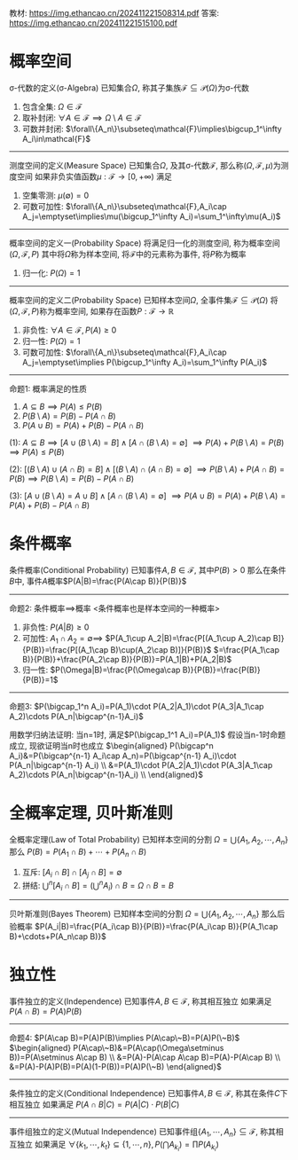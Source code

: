 
教材: https://img.ethancao.cn/202411221508314.pdf
答案: https://img.ethancao.cn/202411221515100.pdf

# 概率空间

σ-代数的定义(σ-Algebra)
已知集合$\Omega$, 称其子集族$\mathcal{F}\subseteq\mathcal{P}(\Omega)$为σ-代数
1. 包含全集: $\Omega\in\mathcal{F}$
2. 取补封闭: $\forall A\in\mathcal{F}\implies \Omega\setminus A\in\mathcal{F}$
3. 可数并封闭: $\forall\{A_n\}\subseteq\mathcal{F}\implies\bigcup_1^\infty A_i\in\mathcal{F}$

------

测度空间的定义(Measure Space)
已知集合$\Omega$, 及其σ-代数$\mathcal{F}$, 那么称$(\Omega,\mathcal{F},\mu)$为测度空间
如果非负实值函数$\mu:\mathcal{F}\to[0,+\infty)$ 满足
1. 空集零测: $\mu(\emptyset)=0$
2. 可数可加性: $\forall\{A_n\}\subseteq\mathcal{F},A_i\cap A_j=\emptyset\implies\mu(\bigcup_1^\infty A_i)=\sum_1^\infty\mu(A_i)$

------

概率空间的定义一(Probability Space)
将满足归一化的测度空间, 称为概率空间$(\Omega,\mathcal{F},P)$
其中将$\Omega$称为样本空间, 将$\mathcal{F}$中的元素称为事件, 将$P$称为概率
1. 归一化: $P(\Omega)=1$

------

概率空间的定义二(Probability Space)
已知样本空间$\Omega$, 全事件集$\mathcal{F}\subseteq\mathcal{P}(\Omega)$
将$(\Omega,\mathcal{F},P)$称为概率空间, 如果存在函数$P:\mathcal{F}\to\mathbb{R}$
1. 非负性: $\forall A\in\mathcal{F},P(A)\geq0$
2. 归一性: $P(\Omega)=1$
3. 可数可加性: $\forall\{A_n\}\subseteq\mathcal{F},A_i\cap A_j=\emptyset\implies P(\bigcup_1^\infty A_i)=\sum_1^\infty P(A_i)$

------

命题1: 概率满足的性质
1. $A\subseteq B\implies P(A)\leq P(B)$
2. $P(B\setminus A)=P(B)-P(A\cap B)$
3. $P(A\cup B)=P(A)+P(B)-P(A\cap B)$

(1): $A\subseteq B\implies[A\cup(B\setminus A)=B]\land[A\cap(B\setminus A)=\emptyset]$
$\implies P(A)+P(B\setminus A)=P(B)\implies P(A)\leq P(B)$

(2): $[(B\setminus A)\cup(A\cap B)=B]\land[(B\setminus A)\cap(A\cap B)=\emptyset]$
$\implies P(B\setminus A)+P(A\cap B)=P(B)\implies P(B\setminus A)=P(B)-P(A\cap B)$

(3): $[A\cup(B\setminus A)=A\cup B]\land[A\cap(B\setminus A)=\emptyset]$
$\implies P(A\cup B)=P(A)+P(B\setminus A)=P(A)+P(B)-P(A\cap B)$


# 条件概率

条件概率(Conditional Probability)
已知事件$A,B\in\mathcal{F}$, 其中$P(B)>0$
那么在条件$B$中, 事件$A$概率$P(A|B)=\frac{P(A\cap B)}{P(B)}$

------

命题2: 条件概率$\implies$概率
<条件概率也是样本空间的一种概率>
1. 非负性: $P(A|B)\geq0$
2. 可加性: $A_1\cap A_2=\emptyset\implies$
    $P(A_1\cup A_2|B)=\frac{P[(A_1\cup A_2)\cap B]}{P(B)}=\frac{P[(A_1\cap B)\cup(A_2\cap B)]}{P(B)}$
    $=\frac{P(A_1\cap B)}{P(B)}+\frac{P(A_2\cap B)}{P(B)}=P(A_1|B)+P(A_2|B)$
3. 归一性: $P(\Omega|B)=\frac{P(\Omega\cap B)}{P(B)}=\frac{P(B)}{P(B)}=1$

------

命题3: $P(\bigcap_1^n A_i)=P(A_1)\cdot P(A_2|A_1)\cdot P(A_3|A_1\cap A_2)\cdots P(A_n|\bigcap^{n-1}A_i)$

用数学归纳法证明: 
当n=1时, 满足$P(\bigcap_1^1 A_i)=P(A_1)$
假设当n-1时命题成立, 现欲证明当n时也成立
$\begin{aligned}
    P(\bigcap^n A_i)&=P(\bigcap^{n-1} A_i\cap A_n)=P(\bigcap^{n-1} A_i)\cdot P(A_n|\bigcap^{n-1} A_i) \\
        &=P(A_1)\cdot P(A_2|A_1)\cdot P(A_3|A_1\cap A_2)\cdots P(A_n|\bigcap^{n-1}A_i) \\
\end{aligned}$


# 全概率定理, 贝叶斯准则

全概率定理(Law of Total Probability)
已知样本空间的分割 $\Omega=\bigcup\{A_1,A_2,\cdots,A_n\}$
那么 $P(B)=P(A_1\cap B)+\cdots+P(A_n\cap B)$
1. 互斥: $[A_i\cap B]\cap[A_j\cap B]=\emptyset$
2. 拼结: $\bigcup^n[A_i\cap B]=(\bigcup^n A_i)\cap B=\Omega\cap B=B$

------

贝叶斯准则(Bayes Theorem)
已知样本空间的分割 $\Omega=\bigcup\{A_1,A_2,\cdots,A_n\}$
那么后验概率 $P(A_i|B)=\frac{P(A_i\cap B)}{P(B)}=\frac{P(A_i\cap B)}{P(A_1\cap B)+\cdots+P(A_n\cap B)}$


# 独立性

事件独立的定义(Independence)
已知事件$A,B\in\mathcal{F}$, 称其相互独立
如果满足 $P(A\cap B)=P(A)P(B)$

------

命题4: $P(A\cap B)=P(A)P(B)\implies P(A\cap\~B)=P(A)P(\~B)$
$\begin{aligned}
    P(A\cap\~B)&=P(A\cap(\Omega\setminus B))=P(A\setminus A\cap B) \\
        &=P(A)-P(A\cap A\cap B)=P(A)-P(A\cap B) \\ 
        &=P(A)-P(A)P(B)=P(A)(1-P(B))=P(A)P(\~B)
\end{aligned}$

------

条件独立的定义(Conditional Independence)
已知事件$A,B\in\mathcal{F}$, 称其在条件$C$下相互独立
如果满足 $P(A\cap B|C)=P(A|C)\cdot P(B|C)$

------

事件组独立的定义(Mutual Independence)
已知事件组$\{A_1,\cdots,A_n\}\subseteq\mathcal{F}$, 称其相互独立
如果满足 $\forall\{k_1,\cdots,k_t\}\subseteq\{1,\cdots,n\},P(\bigcap A_{k_i})=\prod P(A_{k_i})$

